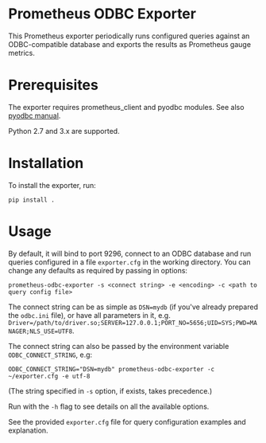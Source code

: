 Prometheus ODBC Exporter
========================

This Prometheus exporter periodically runs configured queries against an ODBC-compatible database and exports the results as Prometheus gauge metrics.

# Prerequisites

The exporter requires prometheus_client and pyodbc modules. See also [pyodbc manual](https://github.com/mkleehammer/pyodbc/wiki/Install).

Python 2.7 and 3.x are supported.

# Installation

To install the exporter, run:

```
pip install .
```

# Usage

By default, it will bind to port 9296, connect to an ODBC database and run queries configured in a file `exporter.cfg` in the working directory. You can change any defaults as required by passing in options:

```
prometheus-odbc-exporter -s <connect string> -e <encoding> -c <path to query config file>
```

The connect string can be as simple as `DSN=mydb` (if you've already prepared the `odbc.ini` file), or have all parameters in it, e.g. `Driver=/path/to/driver.so;SERVER=127.0.0.1;PORT_NO=5656;UID=SYS;PWD=MANAGER;NLS_USE=UTF8`.

The connect string can also be passed by the environment variable `ODBC_CONNECT_STRING`, e.g:

```
ODBC_CONNECT_STRING="DSN=mydb" prometheus-odbc-exporter -c ~/exporter.cfg -e utf-8
```

(The string specified in `-s` option, if exists, takes precedence.)

Run with the `-h` flag to see details on all the available options.

See the provided `exporter.cfg` file for query configuration examples and explanation.
